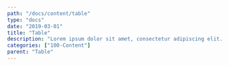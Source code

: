 ```yaml
---
path: "/docs/content/table"
type: "docs"
date: "2019-03-01"
title: "Table"
description: "Lorem ipsum dolor sit amet, consectetur adipiscing elit. Nunc tempus laoreet leo sit amet iaculis."
categories: ["100-Content"]
parent: "Table"
---
```

